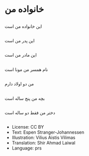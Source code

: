 # خانواده من

##
اين خانواده من است

##
اين پدر من است

##
اين مادر من است

##
نام همسر من مونا است

##
من دو اولاد دارم

##
بچه من پنج ساله است

##
دختر من فقط دو ساله است

##
* License: CC BY
* Text: Espen Stranger-Johannessen
* Illustration: Vilius Aistis Vilimas
* Translation: Shir Ahmad Laiwal
* Language: prs
